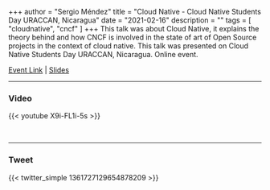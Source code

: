 +++
author = "Sergio Méndez"
title = "Cloud Native - Cloud Native Students Day URACCAN, Nicaragua"
date = "2021-02-16"
description = ""
tags = [
    "cloudnative",
    "cncf"
]
+++
This talk was about Cloud Native, it explains the theory behind and how CNCF is involved in the state of art of Open Source projects in the context of cloud native. This talk was presented on Cloud Native Students Day URACCAN, Nicaragua. Online event.

[Event Link](https://community.cncf.io/e/m6fd36) | 
[Slides](https://docs.google.com/presentation/d/1mnumqFyny2gJPrmWWANevJLb14QYBI_JciVQkaqXK2o/edit?usp=sharing)
<!--more-->
---

### Video

{{< youtube X9i-FL1i-5s >}}

<br>

---

### Tweet

{{< twitter_simple 1361727129654878209 >}}

<br>